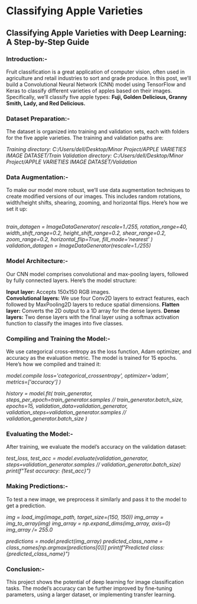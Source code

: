 # Classifying Apple Varieties

## Classifying Apple Varieties with Deep Learning: A Step-by-Step Guide

### Introduction:-<br>
Fruit classification is a great application of computer vision, often used in agriculture and retail industries to sort and grade produce. In this post, we’ll build a Convolutional Neural Network (CNN) model using TensorFlow and Keras to classify different varieties of apples based on their images. Specifically, we’ll classify five apple types: **Fuji, Golden Delicious, Granny Smith, Lady, and Red Delicious.**

### Dataset Preparation:-<br>
The dataset is organized into training and validation sets, each with folders for the five apple varieties. The training and validation paths are:

*Training directory: C:/Users/dell/Desktop/Minor Project/APPLE VARIETIES IMAGE DATASET/Train
Validation directory: C:/Users/dell/Desktop/Minor Project/APPLE VARIETIES IMAGE DATASET/Validation*

### Data Augmentation:-<br>
To make our model more robust, we’ll use data augmentation techniques to create modified versions of our images. This includes random rotations, width/height shifts, shearing, zooming, and horizontal flips. Here’s how we set it up:<br><br>

*train_datagen = ImageDataGenerator(
    rescale=1./255,
    rotation_range=40,
    width_shift_range=0.2,
    height_shift_range=0.2,
    shear_range=0.2,
    zoom_range=0.2,
    horizontal_flip=True,
    fill_mode='nearest'
)*
*validation_datagen = ImageDataGenerator(rescale=1./255)*

### Model Architecture:-<br>
Our CNN model comprises convolutional and max-pooling layers, followed by fully connected layers. Here’s the model structure:<br>

**Input layer:** Accepts 150x150 RGB images.<br>
**Convolutional layers:** We use four Conv2D layers to extract features, each followed by MaxPooling2D layers to reduce spatial dimensions.
**Flatten layer:** Converts the 2D output to a 1D array for the dense layers.
**Dense layers:** Two dense layers with the final layer using a softmax activation function to classify the images into five classes.

### Compiling and Training the Model:-<br>
We use categorical cross-entropy as the loss function, Adam optimizer, and accuracy as the evaluation metric. The model is trained for 15 epochs. Here’s how we compiled and trained it:<br>

*model.compile
    loss='categorical_crossentropy',
    optimizer='adam',<br>
    metrics=['accuracy']
)*

*history = model.fit(
    train_generator,
    steps_per_epoch=train_generator.samples // train_generator.batch_size,
    epochs=15,
    validation_data=validation_generator,
    validation_steps=validation_generator.samples // validation_generator.batch_size
)*

### Evaluating the Model:-<br>
After training, we evaluate the model’s accuracy on the validation dataset:<br>

*test_loss, test_acc = model.evaluate(validation_generator, steps=validation_generator.samples // validation_generator.batch_size)
print(f"Test accuracy: {test_acc}")*

### Making Predictions:-<br>
To test a new image, we preprocess it similarly and pass it to the model to get a prediction.<br>

*img = load_img(image_path, target_size=(150, 150))
img_array = img_to_array(img)
img_array = np.expand_dims(img_array, axis=0)
img_array /= 255.0*

*predictions = model.predict(img_array)
predicted_class_name = class_names[np.argmax(predictions[0])]
print(f"Predicted class: {predicted_class_name}")*

### Conclusion:-<br>
This project shows the potential of deep learning for image classification tasks. The model’s accuracy can be further improved by fine-tuning parameters, using a larger dataset, or implementing transfer learning.
